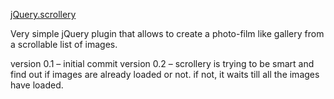 [jQuery.scrollery](http://gryzzly.github.com/jQuery.scrollery)

Very simple jQuery plugin that allows to create a photo-film like
gallery from a scrollable list of images.

version 0.1 – initial commit
version 0.2 – scrollery is trying to be smart and find out if images are already loaded or not. if not, it waits till all the images have loaded. 

